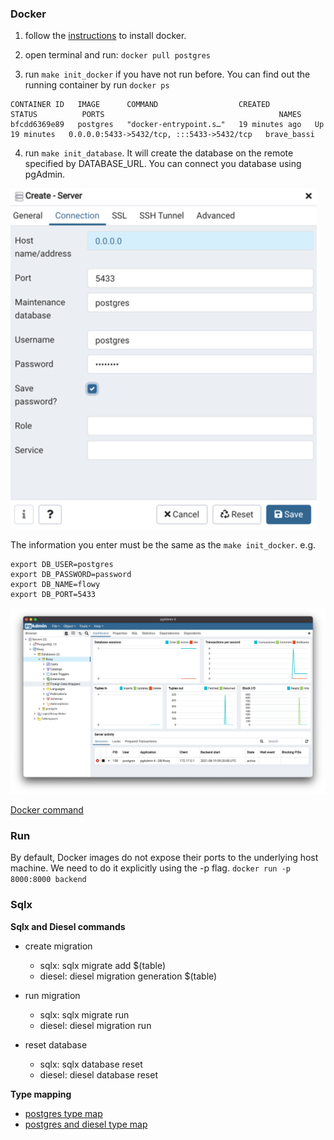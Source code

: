 


### Docker

1. follow the [instructions](https://docs.docker.com/desktop/mac/install/) to install docker.
2. open terminal and run: `docker pull postgres`
   
3. run `make init_docker` if you have not run before. You can find out the running container by run `docker ps`
```
CONTAINER ID   IMAGE      COMMAND                  CREATED          STATUS          PORTS                                       NAMES
bfcdd6369e89   postgres   "docker-entrypoint.s…"   19 minutes ago   Up 19 minutes   0.0.0.0:5433->5432/tcp, :::5433->5432/tcp   brave_bassi
```

4. run `make init_database`. It will create the database on the remote specified by DATABASE_URL. You can connect you database using 
pgAdmin.

![img_2.png](img_2.png)

The information you enter must be the same as the `make init_docker`. e.g.
```
export DB_USER=postgres
export DB_PASSWORD=password
export DB_NAME=flowy
export DB_PORT=5433
```

![img_1.png](img_1.png)

[Docker command](https://docs.docker.com/engine/reference/commandline/builder_prune/)

### Run
By default, Docker images do not expose their ports to the underlying host machine. We need to do it explicitly using the -p flag.
`docker run -p 8000:8000 backend`


### Sqlx

**Sqlx and Diesel commands** 
* create migration
    * sqlx: sqlx migrate add $(table)
    * diesel: diesel migration generation $(table)
    
* run migration
    * sqlx: sqlx migrate run
    * diesel: diesel migration run
    
* reset database
    * sqlx: sqlx database reset
    * diesel: diesel database reset

**Type mapping**
* [postgres type map](https://docs.rs/sqlx/0.5.7/sqlx/postgres/types/index.html)
* [postgres and diesel type map](https://kotiri.com/2018/01/31/postgresql-diesel-rust-types.html)